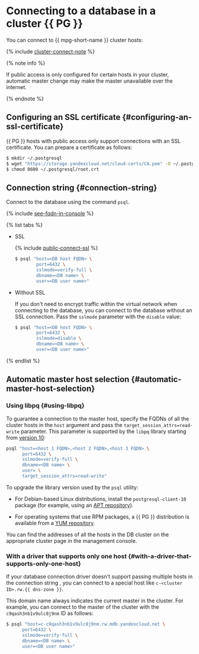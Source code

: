 # Connecting to a database in a cluster {{ PG }}

You can connect to {{ mpg-short-name }} cluster hosts:

{% include [cluster-connect-note](../../_includes/mdb/cluster-connect-note.md) %}

{% note info %}

If public access is only configured for certain hosts in your cluster, automatic master change may make the master unavailable over the internet.

{% endnote %}

## Configuring an SSL certificate {#configuring-an-ssl-certificate}

{{ PG }} hosts with public access only support connections with an SSL certificate. You can prepare a certificate as follows:


```bash
$ mkdir ~/.postgresql
$ wget "https://storage.yandexcloud.net/cloud-certs/CA.pem" -O ~/.postgresql/root.crt
$ chmod 0600 ~/.postgresql/root.crt
```


## Connection string {#connection-string}

Connect to the database using the command `psql`.

{% include [see-fqdn-in-console](../../_includes/mdb/see-fqdn-in-console.md) %}

{% list tabs %}

- SSL

  {% include [public-connect-ssl](../../_includes/mdb/public-connect-ssl.md) %}

  ```bash
  $ psql "host=<DB host FQDN> \
          port=6432 \
          sslmode=verify-full \
          dbname=<DB name> \
          user=<DB user name>"
  ```

- Without SSL

  If you don't need to encrypt traffic within the virtual network when connecting to the database, you can connect to the database without an SSL connection. Pass the `sslmode` parameter with the `disable` value:

  ```bash
  $ psql "host=<DB host FQDN> \
          port=6432 \
          sslmode=disable \
          dbname=<DB name> \
          user=<DB user name>"
  ```

{% endlist %}

## Automatic master host selection {#automatic-master-host-selection}

### Using libpq {#using-libpq}

To guarantee a connection to the master host, specify the FQDNs of all the cluster hosts in the `host` argument and pass the `target_session_attrs=read-write` parameter. This parameter is supported by the `libpq` library starting from [version 10](https://www.postgresql.org/docs/10/static/libpq-connect.html):

```bash
psql "host=<host 1 FQDN>,<host 2 FQDN>,<host 3 FQDN> \
      port=6432 \
      sslmode=verify-full \
      dbname=<DB name> \
      user= \
      target_session_attrs=read-write"
```

To upgrade the library version used by the `psql` utility:

* For Debian-based Linux distributions, install the `postgresql-client-10` package (for example, using an [APT repository](https://www.postgresql.org/download/linux/ubuntu/)).

* For operating systems that use RPM packages, a {{ PG }} distribution is available from a [YUM repository](https://yum.postgresql.org/).

You can find the addresses of all the hosts in the DB cluster on the appropriate cluster page in the management console.

### With a driver that supports only one host {#with-a-driver-that-supports-only-one-host}

If your database connection driver doesn't support passing multiple hosts in the connection string , you can connect to a special host like `c-<cluster ID>.rw.{{ dns-zone }}`.


This domain name always indicates the current master in the cluster. For example, you can connect to the master of the cluster with the `c9qash3nb1v9ulc8j9nm` ID as follows:

```bash
$ psql "host=c-c9qash3nb1v9ulc8j9nm.rw.mdb.yandexcloud.net \
      port=6432 \
      sslmode=verify-full \
      dbname=<DB name> \
      user=<DB user name>"
```

